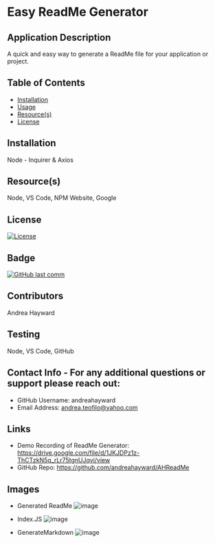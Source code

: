# Easy ReadMe Generator

## Application Description
A quick and easy way to generate a ReadMe file for your application or project.

## Table of Contents
* [Installation](#installation)
* [Usage](#usage)
* [Resource(s)](#resource)
* [License](#license)

## Installation
Node - Inquirer & Axios

## Resource(s)
Node, VS Code, NPM Website, Google

## License
[![License](https://img.shields.io/badge/License-Apache%202.0-blue.svg)](https://opensource.org/licenses/Apache-2.0)

## Badge
[![GitHub last comm](https://img.shields.io/github/last-commit/google/skia.svg?style=flat)]()

## Contributors
Andrea Hayward

## Testing
Node, VS Code, GitHub

## Contact Info - For any additional questions or support please reach out:
* GitHub Username: andreahayward
* Email Address: andrea.teofilo@yahoo.com

## Links
* Demo Recording of ReadMe Generator: https://drive.google.com/file/d/1JKJDPz1z-ThCTzkN5q_rLr75tgnUJqyi/view
* GitHub Repo: https://github.com/andreahayward/AHReadMe

## Images
* Generated ReadMe
 ![image](https://user-images.githubusercontent.com/67828728/95404304-aa6f8b00-08e2-11eb-8426-8fb00fac2a46.png)

* Index.JS
 ![image](https://user-images.githubusercontent.com/67828728/95404508-3bdefd00-08e3-11eb-8770-9561da20b11f.png)

* GenerateMarkdown
 ![image](https://user-images.githubusercontent.com/67828728/95404545-5a44f880-08e3-11eb-813d-c0fc24087412.png)


